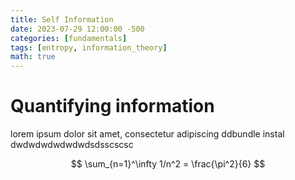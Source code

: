 ```yaml
---
title: Self Information
date: 2023-07-29 12:00:00 -500
categories: [fundamentals]
tags: [entropy, information_theory]
math: true
---
```


# Quantifying information

lorem ipsum dolor sit amet, consectetur adipiscing
ddbundle instal
dwdwdwdwdwdwdsdsscscsc


$$ \sum_{n=1}^\infty 1/n^2 = \frac{\pi^2}{6} $$
